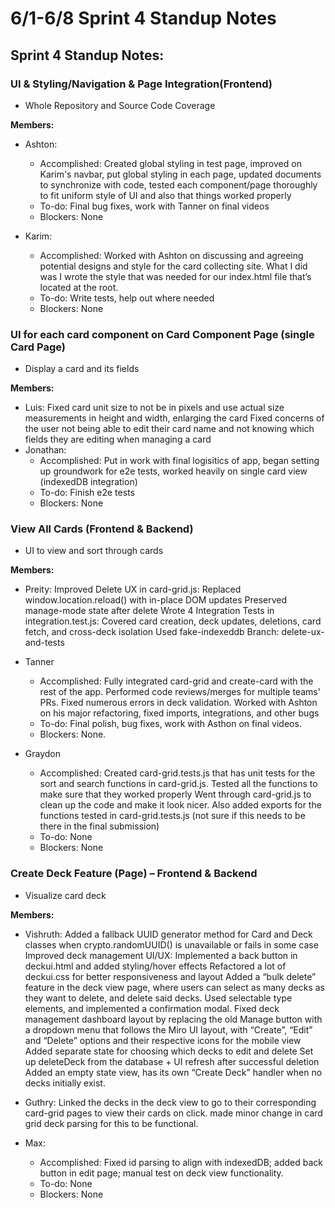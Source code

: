 # 6/1-6/8 Sprint 4 Standup Notes

## Sprint 4 Standup Notes:

### UI & Styling/Navigation & Page Integration(Frontend)

- Whole Repository and Source Code Coverage

**Members:**

- Ashton:

  - Accomplished: Created global styling in test page, improved on Karim's navbar, put global styling in each page, updated documents to synchronize with code, tested each component/page thoroughly to fit uniform style of UI and also that things worked properly
  - To-do: Final bug fixes, work with Tanner on final videos
  - Blockers: None

- Karim:
  - Accomplished: Worked with Ashton on discussing and agreeing potential designs and style for the card collecting site. What I did was I wrote the style that was needed for our index.html file that’s located at the root.
  - To-do: Write tests, help out where needed
  - Blockers: None

### UI for each card component on Card Component Page (single Card Page)

- Display a card and its fields

**Members:**

- Luis: Fixed card unit size to not be in pixels and use actual size measurements in height and width, enlarging the card
  Fixed concerns of the user not being able to edit their card name and not knowing which fields they are editing when managing a card
- Jonathan:
  - Accomplished: Put in work with final logisitics of app, began setting up groundwork for e2e tests, worked heavily on single card view (indexedDB integration)
  - To-do: Finish e2e tests
  - Blockers: None

### View All Cards (Frontend & Backend)

- UI to view and sort through cards

**Members:**

- Preity: Improved Delete UX in card-grid.js:
  Replaced window.location.reload() with in-place DOM updates
  Preserved manage-mode state after delete
  Wrote 4 Integration Tests in integration.test.js:
  Covered card creation, deck updates, deletions, card fetch, and cross-deck isolation
  Used fake-indexeddb
  Branch: delete-ux-and-tests

- Tanner
  - Accomplished: Fully integrated card-grid and create-card with the rest of the app. Performed code reviews/merges for multiple teams' PRs. Fixed numerous errors in deck validation. Worked with Ashton on his major refactoring, fixed imports, integrations, and other bugs
  - To-do: Final polish, bug fixes, work with Asthon on final videos.
  - Blockers: None.
- Graydon
  - Accomplished: Created card-grid.tests.js that has unit tests for the sort and search functions in card-grid.js. Tested all the functions to make sure that they worked properly
    Went through card-grid.js to clean up the code and make it look nicer. Also added exports for the functions tested in card-grid.tests.js (not sure if this needs to be there in the final submission)
  - To-do: None
  - Blockers: None

### Create Deck Feature (Page) – Frontend & Backend

- Visualize card deck

**Members:**

- Vishruth: Added a fallback UUID generator method for Card and Deck classes when crypto.randomUUID() is unavailable or fails in some case
  Improved deck management UI/UX:
  Implemented a back button in deckui.html and added styling/hover effects
  Refactored a lot of deckui.css for better responsiveness and layout
  Added a “bulk delete” feature in the deck view page, where users can select as many decks as they want to delete, and delete said decks. Used selectable <deck-display> type elements, and implemented a confirmation modal.
  Fixed deck management dashboard layout by replacing the old Manage button with a dropdown menu that follows the Miro UI layout, with “Create”, “Edit” and “Delete” options and their respective icons for the mobile view
  Added separate state for choosing which decks to edit and delete
  Set up deleteDeck from the database + UI refresh after successful deletion
  Added an empty state view, has its own “Create Deck” handler when no decks initially exist.

- Guthry: Linked the decks in the deck view to go to their corresponding card-grid pages to view their cards on click. made minor change in card grid deck parsing for this to be functional.

- Max:
  - Accomplished: Fixed id parsing to align with indexedDB; added back button in edit page; manual test on deck view functionality.
  - To-do: None
  - Blockers: None
